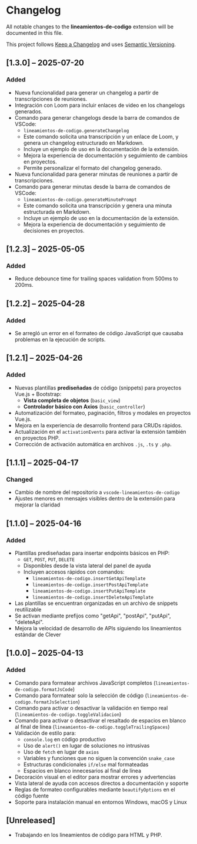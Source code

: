 # Changelog

All notable changes to the **lineamientos-de-codigo** extension will be documented in this file.

This project follows [Keep a Changelog](https://keepachangelog.com/en/1.0.0/) and uses [Semantic Versioning](https://semver.org/).

## [1.3.0] – 2025-07-20

### Added

- Nueva funcionalidad para generar un changelog a partir de transcripciones de reuniones.
- Integración con Loom para incluir enlaces de video en los changelogs generados.
- Comando para generar changelogs desde la barra de comandos de VSCode:
  - `lineamientos-de-codigo.generateChangelog`
  - Este comando solicita una transcripción y un enlace de Loom, y genera un changelog estructurado en Markdown.
  - Incluye un ejemplo de uso en la documentación de la extensión.
  - Mejora la experiencia de documentación y seguimiento de cambios en proyectos.
  - Permite personalizar el formato del changelog generado.
- Nueva funcionalidad para generar minutas de reuniones a partir de transcripciones.
- Comando para generar minutas desde la barra de comandos de VSCode:
  - `lineamientos-de-codigo.generateMinutePrompt`
  - Este comando solicita una transcripción y genera una minuta estructurada en Markdown.
  - Incluye un ejemplo de uso en la documentación de la extensión.
  - Mejora la experiencia de documentación y seguimiento de decisiones en proyectos.

## [1.2.3] – 2025-05-05

### Added

- Reduce debounce time for trailing spaces validation from 500ms to 200ms.

## [1.2.2] – 2025-04-28

### Added

- Se arregló un error en el formateo de código JavaScript que causaba problemas en la ejecución de scripts.

## [1.2.1] – 2025-04-26

### Added

- Nuevas plantillas **prediseñadas** de código (snippets) para proyectos Vue.js + Bootstrap:
  - **Vista completa de objetos** (`basic_view`)
  - **Controlador básico con Axios** (`basic_controller`)
- Automatización del formateo, paginación, filtros y modales en proyectos Vue.js.
- Mejora en la experiencia de desarrollo frontend para CRUDs rápidos.
- Actualización en el `activationEvents` para activar la extensión también en proyectos PHP.
- Corrección de activación automática en archivos `.js`, `.ts` y `.php`.

## [1.1.1] – 2025-04-17

### Changed

- Cambio de nombre del repositorio a `vscode-lineamientos-de-codigo`
- Ajustes menores en mensajes visibles dentro de la extensión para mejorar la claridad

## [1.1.0] – 2025-04-16

### Added

- Plantillas prediseñadas para insertar endpoints básicos en PHP:
  - `GET`, `POST`, `PUT`, `DELETE`
  - Disponibles desde la vista lateral del panel de ayuda
  - Incluyen accesos rápidos con comandos:
    - `lineamientos-de-codigo.insertGetApiTemplate`
    - `lineamientos-de-codigo.insertPostApiTemplate`
    - `lineamientos-de-codigo.insertPutApiTemplate`
    - `lineamientos-de-codigo.insertDeleteApiTemplate`
- Las plantillas se encuentran organizadas en un archivo de snippets reutilizable
- Se activan mediante prefijos como "getApi", "postApi", "putApi", "deleteApi".
- Mejora la velocidad de desarrollo de APIs siguiendo los lineamientos estándar de Clever

## [1.0.0] – 2025-04-13

### Added

- Comando para formatear archivos JavaScript completos (`lineamientos-de-codigo.formatJsCode`)
- Comando para formatear solo la selección de código (`lineamientos-de-codigo.formatJsSelection`)
- Comando para activar o desactivar la validación en tiempo real (`lineamientos-de-codigo.toggleValidacion`)
- Comando para activar o desactivar el resaltado de espacios en blanco al final de línea (`lineamientos-de-codigo.toggleTrailingSpaces`)
- Validación de estilo para:
  - `console.log` en código productivo
  - Uso de `alert()` en lugar de soluciones no intrusivas
  - Uso de `fetch` en lugar de `axios`
  - Variables y funciones que no siguen la convención `snake_case`
  - Estructuras condicionales `if/else` mal formateadas
  - Espacios en blanco innecesarios al final de línea
- Decoración visual en el editor para mostrar errores y advertencias
- Vista lateral de ayuda con accesos directos a documentación y soporte
- Reglas de formateo configurables mediante `beautifyOptions` en el código fuente
- Soporte para instalación manual en entornos Windows, macOS y Linux

## [Unreleased]

- Trabajando en los lineamientos de código para HTML y PHP.
